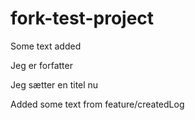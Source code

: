 # fork-test-project

Some text added

Jeg er forfatter 

Jeg sætter en titel nu

Added some text from feature/createdLog

